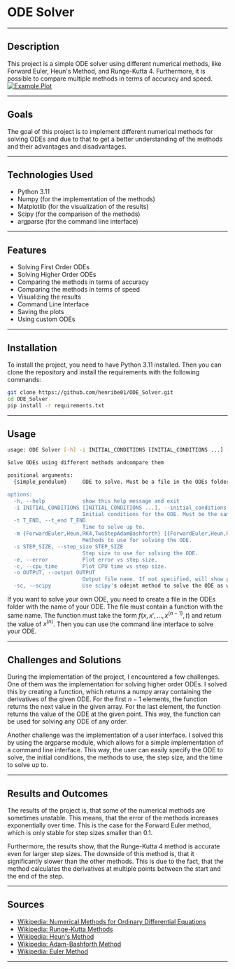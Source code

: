 # ODE Solver

<hr>

## Description

This project is a simple ODE solver using different numerical methods, like
Forward Euler, Heun's Method, and Runge-Kutta 4. Furthermore, it is possible to
compare multiple methods in terms of accuracy and speed.
[![Example Plot](https://raw.githubusercontent.com/henribe01/ODE_Solver/img/plot.png)](https://raw.githubusercontent.com/henribe01/ODE_Solver/img/plot.png)
<hr>

## Goals

The goal of this project is to implement different numerical methods for solving
ODEs and due to that to get a better understanding of the methods and their
advantages and disadvantages.
<hr>

## Technologies Used

- Python 3.11
- Numpy (for the implementation of the methods)
- Matplotlib (for the visualization of the results)
- Scipy (for the comparison of the methods)
- argparse (for the command line interface)

<hr>

## Features

- Solving First Order ODEs
- Solving Higher Order ODEs
- Comparing the methods in terms of accuracy
- Comparing the methods in terms of speed
- Visualizing the results
- Command Line Interface
- Saving the plots
- Using custom ODEs

<hr>

## Installation

To install the project, you need to have Python 3.11 installed. Then you can
clone the repository and install the requirements with the following commands:

```bash 
git clone https://github.com/henribe01/ODE_Solver.git
cd ODE_Solver
pip install -r requirements.txt
```

<hr>

## Usage

```bash
usage: ODE Solver [-h] -i INITIAL_CONDITIONS [INITIAL_CONDITIONS ...] [-t T_END] [-m {ForwardEuler,Heun,RK4,TwoStepAdamBashforth} [{ForwardEuler,Heun,RK4,TwoStepAdamBashforth} ...]] [-s STEP_SIZE] [-e] [-c] [-o OUTPUT] [-sc] {simple_pendulum}

Solve ODEs using different methods andcompare them

positional arguments:
  {simple_pendulum}     ODE to solve. Must be a file in the ODEs folder.The file must contain a function with the same name. The function must take the form f(x, x', ..., x^{(n-1)}, t) and return the value of x^{(n)}

options:
  -h, --help            show this help message and exit
  -i INITIAL_CONDITIONS [INITIAL_CONDITIONS ...], --initial_conditions INITIAL_CONDITIONS [INITIAL_CONDITIONS ...]
                        Initial conditions for the ODE. Must be the same length as the order of the ODE.
  -t T_END, --t_end T_END
                        Time to solve up to.
  -m {ForwardEuler,Heun,RK4,TwoStepAdamBashforth} [{ForwardEuler,Heun,RK4,TwoStepAdamBashforth} ...], --methods {ForwardEuler,Heun,RK4,TwoStepAdamBashforth} [{ForwardEuler,Heun,RK4,TwoStepAdamBashforth} ...]
                        Methods to use for solving the ODE.
  -s STEP_SIZE, --step_size STEP_SIZE
                        Step size to use for solving the ODE.
  -e, --error           Plot error vs step size.
  -c, --cpu_time        Plot CPU time vs step size.
  -o OUTPUT, --output OUTPUT
                        Output file name. If not specified, will show plot.
  -sc, --scipy          Use scipy's odeint method to solve the ODE as well.
```

If you want to solve your own ODE, you need to create a file in the ODEs folder
with the name of your ODE. The file must contain a function with the same name.
The function must take the form $f(x, x', ..., x^{(n-1)}, t)$ and return the
value
of $x^{(n)}$. Then you can use the command line interface to solve your ODE.

<hr>

## Challenges and Solutions

During the implementation of the project, I encountered a few challenges. One
of them was the implementation for solving higher order ODEs. I solved this
by creating a function, which returns a numpy array containing the derivatives
of the given ODE. For the first $n-1$ elements, the function returns the
next value in the given array. For the last element, the function returns the
value of the ODE at the given point. This way, the function can be used for
solving any ODE of any order.

Another challenge was the implementation of a user interface. I solved this
by using the argparse module, which allows for a simple implementation of a
command line interface. This way, the user can easily specify the ODE to solve,
the initial conditions, the methods to use, the step size, and the time to
solve up to.
<hr>

## Results and Outcomes

The results of the project is, that some of the numerical methods are sometimes
unstable. This means, that the error of the methods increases exponentially
over time. This is the case for the Forward Euler method, which is only stable
for step sizes smaller than $0.1$.

Furthermore, the results show, that the Runge-Kutta 4 method is accurate even
for larger step sizes. The downside of this method is, that it significantly
slower than the other methods. This is due to the fact, that the method
calculates the derivatives at multiple points between the start and the end
of the step.
<hr>

## Sources

- [Wikipedia: Numerical Methods for Ordinary Differential Equations](https://en.wikipedia.org/wiki/Numerical_methods_for_ordinary_differential_equations)
- [Wikipedia: Runge-Kutta Methods](https://en.wikipedia.org/wiki/Runge%E2%80%93Kutta_methods)
- [Wikipedia: Heun's Method](https://en.wikipedia.org/wiki/Heun%27s_method)
- [Wikipedia: Adam-Bashforth Method](https://en.wikipedia.org/wiki/Linear_multistep_method#Adam%E2%80%93Bashforth_methods)
- [Wikipedia: Euler Method](https://en.wikipedia.org/wiki/Euler_method) 
<hr>
